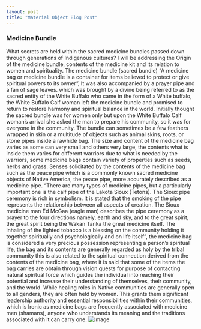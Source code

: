 ```yaml
---
layout: post
title: "Material Object Blog Post"
---
```



### Medicine Bundle
What secrets are held within the sacred medicine bundles passed down through generations of Indigenous cultures? I will be addressing the Origin of the medicine bundle, contents of the medicine kit and its relation to women and spirituality.
 The medicine bundle (sacred bundle) “A medicine bag or medicine bundle is a container for items believed to protect or give spiritual powers to its owner”, It was also accompanied by a prayer pipe and a fan of sage leaves. which was brought by a divine being referred to as the sacred entity of the White Buffalo who came in the form of a White buffalo, the White Buffalo Calf woman left the medicine bundle and promised to return to restore harmony and spiritual balance in the world. Initially thought the sacred bundle was for women only but upon the White Buffalo Calf woman’s arrival she asked the man to prepare his community, so it was for everyone in the community. The bundle can sometimes be a few feathers wrapped in skin or a multitude of objects such as animal skins, roots, or stone pipes inside a rawhide bag.
  The size and content of the medicine bag varies as some can very small and others very large, the contents what is inside them varies for different warriors due to what is needed by the warriors, some medicine bags contain variety of properties such as seeds, herbs and grass. Senses solicitated by the contents of the medicine bag such as the peace pipe which is a commonly known sacred medicine objects of Native America, the peace pipe, more accurately described as a medicine pipe. “There are many types of medicine pipes, but a particularly important one is the calf pipe of the Lakota Sioux (Tetons). The Sioux pipe ceremony is rich in symbolism. It is stated that the smoking of the pipe represents the relationship between all aspects of creation. The Sioux medicine man Ed McGaa (eagle man) describes the pipe ceremony as a prayer to the four directions namely, earth and sky, and to the great spirit, the great spirit being the Wakan Tanka the great medicine itself. The inhaling of the lighted tobacco is a blessing on the community holding it together spiritually and psychologically and on life itself”, the medicine bag is considered a very precious possession representing a person’s spiritual life, the bag and its contents are generally regarded as holy by the tribal community this is also related to the spiritual connection derived from the contents of the medicine bag, where it is said that some of the items the bag carries are obtain through vision quests for purpose of contacting natural spiritual force which  guides the individual into reaching their potential and increase their understanding of themselves, their community, and the world. While healing roles in Native communities are generally open to all genders, they are often held by women. This grants them significant leadership authority and essential responsibilities within their communities, which is Ironic as medicine bags are frequently associated with medicine men (shamans), anyone who understands its meaning and the traditions associated with it can carry one.
![image](https://github.com/user-attachments/assets/6c76d921-313e-4288-b9b5-5890f730511e)
